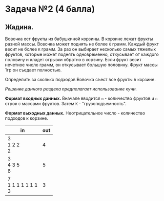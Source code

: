 # Задача №2 (4 балла)
## Жадина.
Вовочка ест фрукты из бабушкиной корзины. В корзине лежат фрукты разной массы.
Вовочка может поднять не более `K` грамм. Каждый фрукт весит не более `K`
грамм. За раз он выбирает несколько самых тяжелых фруктов, которые может
поднять одновременно, откусывает от каждого половину и кладет огрызки обратно в
корзину. Если фрукт весит нечетное число грамм, он откусывает большую
половину. Фрукт массы 1гр он съедает полностью.

Определить за сколько подходов Вовочка съест все фрукты в корзине.

*Решение данного раздела предполагает использование кучи.*

**Формат входных данных.** Вначале вводится `n` - количество фруктов и `n`
строк с массами фруктов. Затем `K` - "грузоподъемность".

**Формат выходных данных.** Неотрицательное число - количество подходов к
корзине.

| in | out |
|----|-----|
| 3<br>1 2 2<br>2 | 4 |
| 3<br>4 3 5<br>6 | 5 |
| 7<br>1 1 1 1 1 1 1<br>3 | 3 |